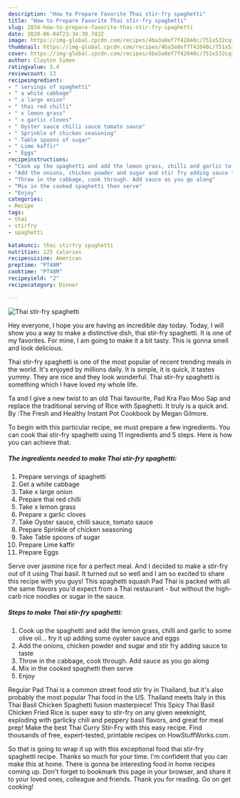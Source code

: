 ```yaml
---
description: "How to Prepare Favorite Thai stir-fry spaghetti"
title: "How to Prepare Favorite Thai stir-fry spaghetti"
slug: 2834-how-to-prepare-favorite-thai-stir-fry-spaghetti
date: 2020-06-04T23:34:30.742Z
image: https://img-global.cpcdn.com/recipes/4ba3a8ef7f42040c/751x532cq70/thai-stir-fry-spaghetti-recipe-main-photo.jpg
thumbnail: https://img-global.cpcdn.com/recipes/4ba3a8ef7f42040c/751x532cq70/thai-stir-fry-spaghetti-recipe-main-photo.jpg
cover: https://img-global.cpcdn.com/recipes/4ba3a8ef7f42040c/751x532cq70/thai-stir-fry-spaghetti-recipe-main-photo.jpg
author: Clayton Simon
ratingvalue: 3.4
reviewcount: 13
recipeingredient:
- " servings of spaghetti"
- " a white cabbage"
- " x large onion"
- " thai red chilli"
- " x lemon grass"
- " x garlic cloves"
- " Oyster sauce chilli sauce tomato sauce"
- " Sprinkle of chicken seasoning"
- " Table spoons of sugar"
- " Lime kaffir"
- " Eggs"
recipeinstructions:
- "Cook up the spaghetti and add the lemon grass, chilli and garlic to some olive oil... fry it up adding some oyster sauce and eggs"
- "Add the onions, chicken powder and sugar and stir fry adding sauce to taste"
- "Throw in the cabbage, cook through. Add sauce as you go along"
- "Mix in the cooked spaghetti then serve"
- "Enjoy"
categories:
- Recipe
tags:
- thai
- stirfry
- spaghetti

katakunci: thai stirfry spaghetti 
nutrition: 125 calories
recipecuisine: American
preptime: "PT40M"
cooktime: "PT48M"
recipeyield: "2"
recipecategory: Dinner

---
```



![Thai stir-fry spaghetti](https://img-global.cpcdn.com/recipes/4ba3a8ef7f42040c/751x532cq70/thai-stir-fry-spaghetti-recipe-main-photo.jpg)

Hey everyone, I hope you are having an incredible day today. Today, I will show you a way to make a distinctive dish, thai stir-fry spaghetti. It is one of my favorites. For mine, I am going to make it a bit tasty. This is gonna smell and look delicious.

Thai stir-fry spaghetti is one of the most popular of recent trending meals in the world. It's enjoyed by millions daily. It is simple, it is quick, it tastes yummy. They are nice and they look wonderful. Thai stir-fry spaghetti is something which I have loved my whole life.

Ta and I give a new twist to an old Thai favourite, Pad Kra Pao Moo Sap and replace the traditional serving of Rice with Spaghetti. It truly is a quick and. By :The Fresh and Healthy Instant Pot Cookbook by Megan Gilmore.


To begin with this particular recipe, we must prepare a few ingredients. You can cook thai stir-fry spaghetti using 11 ingredients and 5 steps. Here is how you can achieve that.

<!--inarticleads1-->

##### The ingredients needed to make Thai stir-fry spaghetti:

1. Prepare  servings of spaghetti
1. Get  a white cabbage
1. Take  x large onion
1. Prepare  thai red chilli
1. Take  x lemon grass
1. Prepare  x garlic cloves
1. Take  Oyster sauce, chilli sauce, tomato sauce
1. Prepare  Sprinkle of chicken seasoning
1. Take  Table spoons of sugar
1. Prepare  Lime kaffir
1. Prepare  Eggs


Serve over jasmine rice for a perfect meal. And I decided to make a stir-fry out of it using Thai basil. It turned out so well and I am so excited to share this recipe with you guys! This spaghetti squash Pad Thai is packed with all the same flavors you&#39;d expect from a Thai restaurant - but without the high-carb rice noodles or sugar in the sauce. 

<!--inarticleads2-->

##### Steps to make Thai stir-fry spaghetti:

1. Cook up the spaghetti and add the lemon grass, chilli and garlic to some olive oil... fry it up adding some oyster sauce and eggs
1. Add the onions, chicken powder and sugar and stir fry adding sauce to taste
1. Throw in the cabbage, cook through. Add sauce as you go along
1. Mix in the cooked spaghetti then serve
1. Enjoy


Regular Pad Thai is a common street food stir fry in Thailand, but it&#39;s also probably the most popular Thai food in the US. Thailand meets Italy in this Thai Basil Chicken Spaghetti fusion masterpiece! This Spicy Thai Basil Chicken Fried Rice is super easy to stir-fry on any given weeknight, exploding with garlicky chili and peppery basil flavors, and great for meal prep! Make the best Thai Curry Stir-Fry with this easy recipe. Find thousands of free, expert-tested, printable recipes on HowStuffWorks.com. 

So that is going to wrap it up with this exceptional food thai stir-fry spaghetti recipe. Thanks so much for your time. I'm confident that you can make this at home. There is gonna be interesting food in home recipes coming up. Don't forget to bookmark this page in your browser, and share it to your loved ones, colleague and friends. Thank you for reading. Go on get cooking!
